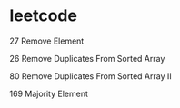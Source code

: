 leetcode
========
27  Remove Element

26  Remove Duplicates From Sorted Array

80  Remove Duplicates From Sorted Array II

169 Majority Element
